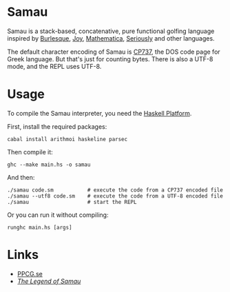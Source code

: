 Samau
=====
Samau is a stack-based, concatenative, pure functional golfing language inspired by [Burlesque](https://github.com/FMNSSun/Burlesque), [Joy](http://www.latrobe.edu.au/humanities/research/research-projects/past-projects/joy-programming-language), [Mathematica](http://wolfram.com/mathematica/), [Seriously](https://github.com/Mego/Seriously) and other languages.

The default character encoding of Samau is [CP737](https://en.wikipedia.org/wiki/Code_page_737), the DOS code page for Greek language. But that's just for counting bytes. There is also a UTF-8 mode, and the REPL uses UTF-8.

Usage
=====

To compile the Samau interpreter, you need the [Haskell Platform](www.haskell.org/platform/).

First, install the required packages:

    cabal install arithmoi haskeline parsec

Then compile it:

    ghc --make main.hs -o samau

And then:

    ./samau code.sm           # execute the code from a CP737 encoded file
    ./samau --utf8 code.sm    # execute the code from a UTF-8 encoded file
    ./samau                   # start the REPL

Or you can run it without compiling:

    runghc main.hs [args]

Links
=====
* [PPCG.se](http://codegolf.stackexchange.com/)
* [_The Legend of Samau_](http://www.guokr.com/blog/744130/)
